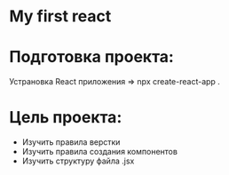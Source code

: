 # My first react

Подготовка проекта:
====
Устрановка React приложения =>  npx create-react-app .

Цель проекта:
====
* Изучить правила верстки
* Изучить правила создания компонентов
* Изучить структуру файла .jsx